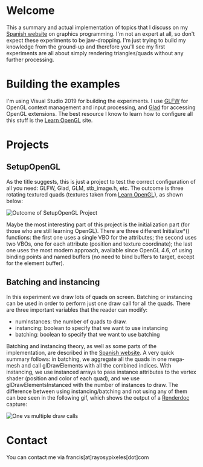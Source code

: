 # Welcome

This a summary and actual implementation of topics that I discuss on my [Spanish website](https://rayosypixeles.com/) on graphics programming. I'm not an expert at all, so don't expect these experiments to be jaw-dropping. I'm just trying to build my knowledge from the ground-up and therefore you'll see my first experiments are all about simply rendering triangles/quads without any further processing.

# Building the examples

I'm using Visual Studio 2019 for building the experiments. I use [GLFW](https://www.glfw.org/) for OpenGL context management and input processing, and [Glad](https://glad.dav1d.de/) for accessing OpenGL extensions. The best resource I know to learn how to configure all this stuff is the [Learn OpenGL](https://learnopengl.com/) site.

# Projects

## SetupOpenGL

As the title suggests, this is just a project to test the correct configuration of all you need: GLFW, Glad, GLM, stb_image.h, etc. The outcome is three rotating textured quads (textures taken from [Learn OpenGL](https://learnopengl.com/)), as shown below:

![Outcome of SetupOpenGL Project](https://rayosypixeles.com/wp-content/uploads/2020/05/ezgif-5-1fa61e61d530.gif)

Maybe the most interesting part of this project is the initialization part (for those who are still learning OpenGL). There are three different Initialize*() functions: the first one uses a single VBO for the attributes; the second uses two VBOs, one for each attribute (position and texture coordinate); the last one uses the most modern approach, available since OpenGL 4.6, of using binding points and named buffers (no need to bind buffers to target, except for the element buffer).

## Batching and instancing

In this experiment we draw lots of quads on screen. Batching or instancing can be used in order to perform just one draw call for all the quads. There are three important variables that the reader can modify:

* numInstances: the number of quads to draw.
* instancing: boolean to specify that we want to use instancing
* batching: boolean to specify that we want to use batching

Batching and instancing theory, as well as some parts of the implementation, are described in the [Spanish website](https://rayosypixeles.com/). A very quick summary follows: in batching, we aggregate all the quads in one mega-mesh and call glDrawElements with all the combined indices. With instancing, we use instanced arrays to pass instance attributes to the vertex shader (position and color of each quad), and we use glDrawElementsInstanced with the number of instances to draw. The difference between using instancing/batching and not using any of them can bee seen in the following gif, which shows the output of a [Renderdoc](https://renderdoc.org/) capture:

![One vs multiple draw calls](https://rayosypixeles.com/wp-content/uploads/2020/05/conSinBatchinggif.gif)

# Contact

You can contact me via francis[at]rayosypixeles[dot]com
